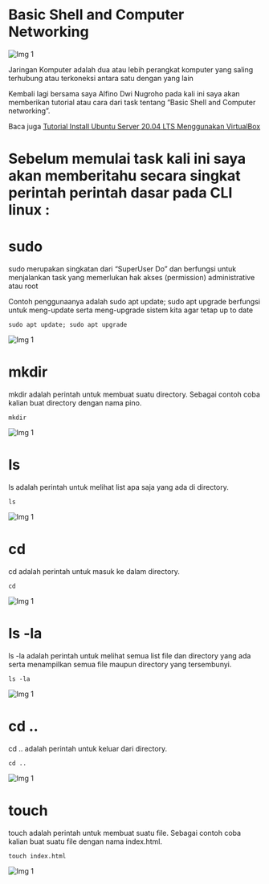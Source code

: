 # Basic Shell and Computer Networking

![Img 1](assets/1.png)

Jaringan Komputer adalah dua atau lebih perangkat komputer yang saling terhubung atau terkoneksi antara satu dengan yang lain

Kembali lagi bersama saya Alfino Dwi Nugroho pada kali ini saya akan memberikan tutorial atau cara dari task tentang “Basic Shell and Computer networking”.

Baca juga
[Tutorial Install Ubuntu Server 20.04 LTS Menggunakan VirtualBox](https://github.com/pinoezz/DevOps/blob/main/stage1/Week-1/Day1/Instalasi-Ubuntu-Server.md)

# Sebelum memulai task kali ini saya akan memberitahu secara singkat perintah perintah dasar pada CLI linux :

# sudo
sudo merupakan singkatan dari “SuperUser Do” dan berfungsi untuk menjalankan task yang memerlukan hak akses (permission) administrative atau root

Contoh penggunaanya adalah sudo apt update; sudo apt upgrade berfungsi untuk meng-update serta meng-upgrade sistem kita agar tetap up to date

```
sudo apt update; sudo apt upgrade
```

![Img 1](assets/2.png)

# mkdir​
mkdir adalah perintah untuk membuat suatu directory. Sebagai contoh coba kalian buat directory dengan nama pino.

```
mkdir
```

![Img 1](assets/3.png)

# ls
ls adalah perintah untuk melihat list apa saja yang ada di directory.

```
ls
```

![Img 1](assets/4.png)

# cd
cd adalah perintah untuk masuk ke dalam directory.

```
cd
```

![Img 1](assets/5.png)

# ls -la​

ls -la adalah perintah untuk melihat semua list file dan directory yang ada serta menampilkan semua file maupun directory yang tersembunyi.

```
ls -la
```

![Img 1](assets/6.png)

# cd ..​
cd .. adalah perintah untuk keluar dari directory.

```
cd ..
```

![Img 1](assets/7.png)

# touch​
touch adalah perintah untuk membuat suatu file. Sebagai contoh coba kalian buat suatu file dengan nama index.html.

```
touch index.html
```

![Img 1](assets/7.png)
